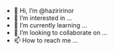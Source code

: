 - 👋 Hi, I’m @haziririnor
- 👀 I’m interested in ...
- 🌱 I’m currently learning ...
- 💞️ I’m looking to collaborate on ...
- 📫 How to reach me ...

<!---
haziririnor/haziririnor is a ✨ special ✨ repository because its `README.md` (this file) appears on your GitHub profile.
You can click the Preview link to take a look at your changes.
--->
